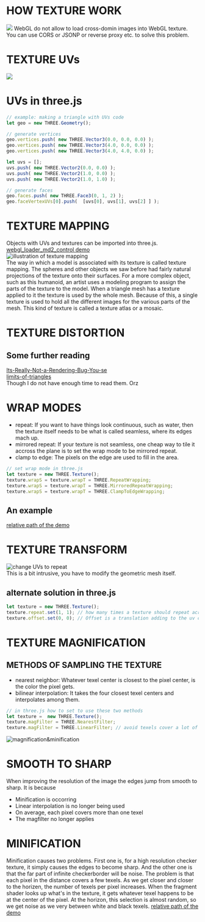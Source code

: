 # HOW TEXTURE WORK
![](./notes-pictures/texture-work.jpg)
WebGL do not allow to load cross-domin images into WebGL texture. You can use CORS or JSONP or reverse proxy etc. to solve this problem.

# TEXTURE UVs
![](notes-pictures/texture-UV.png)

# UVs in three.js
```javascript
// example: making a triangle with UVs code
let geo = new THREE.Geometry();

// generate vertices
geo.vertices.push( new THREE.Vector3(0.0, 0.0, 0.0) );
geo.vertices.push( new THREE.Vector3(4.0, 0.0, 0.0) );
geo.vertices.push( new THREE.Vector3(4.0, 4.0, 0.0) );

let uvs = [];
uvs.push( new THREE.Vector2(0.0, 0.0) );
uvs.push( new THREE.Vector2(1.0, 0.0) ); 
uvs.push( new THREE.Vector2(1.0, 1.0) ); 

// generate faces
geo.faces.push( new THREE.Face3(0, 1, 2) );
geo.faceVertexUVs[0].push(  [uvs[0], uvs[1], uvs[2] ] );
```

# TEXTURE MAPPING
Objects with UVs and textures can be imported into three.js. [webgl_loader_md2_control demo](https://threejs.org/examples/#webgl_loader_md2_control)   
![illustration of texture mapping](./notes-pictures/texture-mapping.png)  
The way in which a model is associated with its texture is called texture mapping. The spheres and other objects we saw before had fairly natural projections of the texture onto their surfaces. For a more complex object, such as this humanoid, an artist uses a modeling program to assign the parts of the texture to the model. When a triangle mesh has a texture applied to it the texture is used by the whole mesh. Because of this, a single texture is used to hold all the different images for the various parts of the mesh. This kind of texture is called a texture atlas or a mosaic.

# TEXTURE DISTORTION
## Some further reading
[Its-Really-Not-a-Rendering-Bug-You-se](https://www.geekshavefeelings.com/x/wp-content/uploads/2010/03/Its-Really-Not-a-Rendering-Bug-You-see....pdf)  
[limits-of-triangles](http://www.realtimerendering.com/blog/limits-of-triangles/)  
Though I do not have enough time to read them. Orz

# WRAP MODES
- repeat: If you want to have things look continuous, such as water, then the texture itself needs to be what is called seamless, where its edges mach up.
- mirrored repeat: If your texture is not seamless, one cheap way to tile it accross the plane is to set the wrap mode to be mirrored repeat.
- clamp to edge: The pixels on the edge are used to fill in the area.
```javascript
// set wrap mode in three.js
let texture = new THREE.Texture();
texture.wrapS = texture.wrapT = THREE.RepeatWrapping;
texture.wrapS = texture.wrapT = THREE.MirroredRepeatWrapping;
texture.wrapS = texture.wrapT = THREE.ClampToEdgeWrapping;
```
## An example
[relative path of the demo](../exercises/src/examples/wrap-mode.js)

# TEXTURE TRANSFORM
![change UVs to repeat](./notes-pictures/change-UVs-to-repeat.jpg)  
This is a bit intrusive, you have to modify the geometric mesh itself.
## alternate solution in three.js
```javascript
let texture = new THREE.Texture();
texture.repeat.set(1, 1); // how many times a texture should repeat across the surface.
texture.offset.set(0, 0); // Offset is a translation adding to the uv coordinate after scaling.
```

# TEXTURE MAGNIFICATION
## METHODS OF SAMPLING THE TEXTURE
- nearest neighbor: Whatever texel center is closest to the pixel center, is the color the pixel gets.
- bilinear interpolation: It takes the four closest texel centers and interpolates among them.
```javascript
// in three.js how to set to use these two methods
let texture =  new THREE.Texture();
texture.magFilter = THREE.NearestFilter;
texture.magFilter = THREE.LinearFilter; // avoid texels cover a lot of pixels
```
![magnification&minification](./notes-pictures/magnification-minification.jpg)

# SMOOTH TO SHARP
When improving the resolution of the image the edges jump from smooth to sharp. It is because 
- Minification is occorring
- Linear interpolation is no longer being used
- On average, each pixel covers more than one texel
- The magfilter no longer applies

# MINIFICATION
Minification causes two problems. First one is, for a high resolution checker texture, it simply causes the edges to become sharp. And the other one is that the far part of infinite checkerborder will be noise. The problem is that each pixel in the distance covers a few texels. As we get closer and closer to the horizen, the number of texels per pixel increases. When the fragment shader looks up what's in the texture, it gets whatever texel happens to be at the center of the pixel. At the horizon, this selection is almost random, so we get noise as we very between white and black texels.
[relative path of the demo](../exercises/src/examples/texture-minification.js)